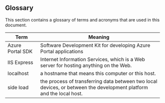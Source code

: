 
<a name="portalfxExtensionsDeveloperInitGlossary"></a>
<!-- link to this document is [portalfx-extensions-developerInit-glossary.md]()
-->

## Glossary

 This section contains a glossary of terms and acronyms that are used in this document.

 | Term | Meaning |
 | --- | --- |
 | Azure Portal SDK  | Software Development Kit for developing Azure Portal applications |
 | IIS Express | Internet Information Services, which is a Web server for hosting anything on the Web. |
 | localhost | a hostname that means this computer or this host.  |
 | side load  | the process of transferring data between two local devices, or between the development platform and the local host. |